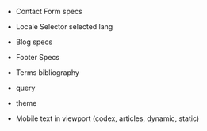- Contact Form specs
- Locale Selector selected lang

- Blog specs
- Footer Specs
- Terms bibliography

- query
- theme

- Mobile text in viewport (codex, articles, dynamic, static)
